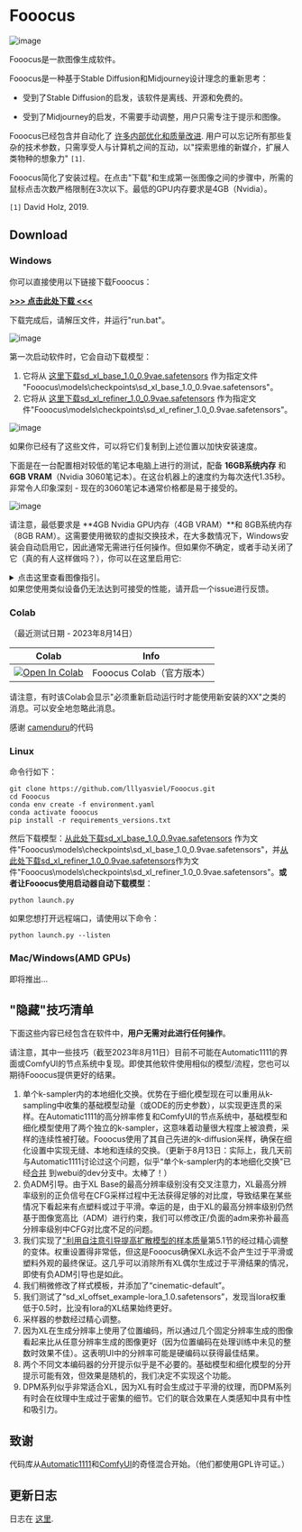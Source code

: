 # Fooocus

![image](https://github.com/lllyasviel/Fooocus/assets/19834515/701e32be-f7d2-4be8-b8cc-8115394de406)

Fooocus是一款图像生成软件。

Fooocus是一种基于Stable Diffusion和Midjourney设计理念的重新思考：

* 受到了Stable Diffusion的启发，该软件是离线、开源和免费的。

* 受到了Midjourney的启发，不需要手动调整，用户只需专注于提示和图像。

Fooocus已经包含并自动化了 [许多内部优化和质量改进](#tech_list). 用户可以忘记所有那些复杂的技术参数，只需享受人与计算机之间的互动，以"探索思维的新媒介，扩展人类物种的想象力" `[1]`.

Fooocus简化了安装过程。在点击"下载"和生成第一张图像之间的步骤中，所需的鼠标点击次数严格限制在3次以下。最低的GPU内存要求是4GB（Nvidia）。

`[1]` David Holz, 2019.


## Download

### Windows

你可以直接使用以下链接下载Fooocus：

**[>>> 点击此处下载 <<<](https://github.com/lllyasviel/Fooocus/releases/download/release/Fooocus_win64_1-1-10.7z)**

下载完成后，请解压文件，并运行"run.bat"。

![image](https://github.com/lllyasviel/Fooocus/assets/19834515/c49269c4-c274-4893-b368-047c401cc58c)

第一次启动软件时，它会自动下载模型：

1. 它将从 [这里下载sd_xl_base_1.0_0.9vae.safetensors](https://huggingface.co/stabilityai/stable-diffusion-xl-base-1.0/resolve/main/sd_xl_base_1.0_0.9vae.safetensors) 作为指定文件 "Fooocus\models\checkpoints\sd_xl_base_1.0_0.9vae.safetensors"。
2. 它将从 [这里下载sd_xl_refiner_1.0_0.9vae.safetensors](https://huggingface.co/stabilityai/stable-diffusion-xl-refiner-1.0/resolve/main/sd_xl_refiner_1.0_0.9vae.safetensors) 作为指定文件"Fooocus\models\checkpoints\sd_xl_refiner_1.0_0.9vae.safetensors"。

![image](https://github.com/lllyasviel/Fooocus/assets/19834515/d386f817-4bd7-490c-ad89-c1e228c23447)

如果你已经有了这些文件，可以将它们复制到上述位置以加快安装速度。

下面是在一台配置相对较低的笔记本电脑上进行的测试，配备 **16GB系统内存** 和 **6GB VRAM**（Nvidia 3060笔记本）。在这台机器上的速度约为每次迭代1.35秒。非常令人印象深刻 - 现在的3060笔记本通常价格都是易于接受的。

![image](https://github.com/lllyasviel/Fooocus/assets/19834515/938737a5-b105-4f19-b051-81356cb7c495)

请注意，最低要求是 **4GB Nvidia GPU内存（4GB VRAM）**和 8GB系统内存（8GB RAM）。这需要使用微软的虚拟交换技术，在大多数情况下，Windows安装会自动启用它，因此通常无需进行任何操作。但如果你不确定，或者手动关闭了它（真的有人这样做吗？），你可以在这里启用它:

<details>
<summary>点击这里查看图像指引。 </summary>

![image](https://github.com/lllyasviel/Fooocus/assets/19834515/2a06b130-fe9b-4504-94f1-2763be4476e9)

</details>
如果您使用类似设备仍无法达到可接受的性能，请开启一个issue进行反馈。

### Colab

（最近测试日期 - 2023年8月14日）

| Colab | Info
| --- | --- |
[![Open In Colab](https://colab.research.google.com/assets/colab-badge.svg)](https://colab.research.google.com/github/lllyasviel/Fooocus/blob/main/colab.ipynb) | Fooocus Colab（官方版本）

请注意，有时该Colab会显示"必须重新启动运行时才能使用新安装的XX"之类的消息。可以安全地忽略此消息。

感谢 [camenduru](https://github.com/camenduru)的代码

### Linux

命令行如下：

    git clone https://github.com/lllyasviel/Fooocus.git
    cd Fooocus
    conda env create -f environment.yaml
    conda activate fooocus
    pip install -r requirements_versions.txt

然后下载模型：[从此处下载sd_xl_base_1.0_0.9vae.safetensors](https://huggingface.co/stabilityai/stable-diffusion-xl-base-1.0/resolve/main/sd_xl_base_1.0_0.9vae.safetensors)  作为文件"Fooocus\models\checkpoints\sd_xl_base_1.0_0.9vae.safetensors"，并[从此处下载sd_xl_refiner_1.0_0.9vae.safetensors](https://huggingface.co/stabilityai/stable-diffusion-xl-refiner-1.0/resolve/main/sd_xl_refiner_1.0_0.9vae.safetensors)作为文件"Fooocus\models\checkpoints\sd_xl_refiner_1.0_0.9vae.safetensors"。**或者让Fooocus使用启动器自动下载模型**：

    python launch.py

如果您想打开远程端口，请使用以下命令：


    python launch.py --listen

### Mac/Windows(AMD GPUs)

即将推出...

## "隐藏"技巧清单
<a name="tech_list"></a>

下面这些内容已经包含在软件中，**用户无需对此进行任何操作**。

请注意，其中一些技巧（截至2023年8月11日）目前不可能在Automatic1111的界面或ComfyUI的节点系统中复现。即使其他软件使用相似的模型/流程，您也可以期待Fooocus提供更好的结果。


1. 单个k-sampler内的本地细化交换。优势在于细化模型现在可以重用从k-sampling中收集的基础模型动量（或ODE的历史参数），以实现更连贯的采样。在Automatic1111的高分辨率修复和ComfyUI的节点系统中，基础模型和细化模型使用了两个独立的k-sampler，这意味着动量很大程度上被浪费，采样的连续性被打破。Fooocus使用了其自己先进的k-diffusion采样，确保在细化设置中实现无缝、本地和连续的交换。（更新于8月13日：实际上，我几天前与Automatic1111讨论过这个问题，似乎“单个k-sampler内的本地细化交换”已经[合并]( https://github.com/AUTOMATIC1111/stable-diffusion-webui/pull/12371) 到webui的dev分支中。太棒了！）
2. 负ADM引导。由于XL Base的最高分辨率级别没有交叉注意力，XL最高分辨率级别的正负信号在CFG采样过程中无法获得足够的对比度，导致结果在某些情况下看起来有点塑料或过于平滑。幸运的是，由于XL的最高分辨率级别仍然基于图像宽高比（ADM）进行约束，我们可以修改正/负面的adm来弥补最高分辨率级别中CFG对比度不足的问题。
3. 我们实现了["利用自注意引导提高扩散模型的样本质量](https://arxiv.org/pdf/2210.00939.pdf)第5.1节的经过精心调整的变体。权重设置得非常低，但这是Fooocus确保XL永远不会产生过于平滑或塑料外观的最终保证。这几乎可以消除所有XL偶尔生成过于平滑结果的情况，即使有负ADM引导也是如此。
4. 我们稍微修改了样式模板，并添加了“cinematic-default”。
5. 我们测试了“sd_xl_offset_example-lora_1.0.safetensors”，发现当lora权重低于0.5时，比没有lora的XL结果始终更好。
6. 采样器的参数经过精心调整。
7. 因为XL在生成分辨率上使用了位置编码，所以通过几个固定分辨率生成的图像看起来比从任意分辨率生成的图像更好（因为位置编码在处理训练中未见的整数时效果不佳）。这表明UI中的分辨率可能是硬编码以获得最佳结果。
8. 两个不同文本编码器的分开提示似乎是不必要的。基础模型和细化模型的分开提示可能有效，但效果是随机的，我们决定不实现这个功能。
9. DPM系列似乎非常适合XL，因为XL有时会生成过于平滑的纹理，而DPM系列有时会在纹理中生成过于密集的细节。它们的联合效果在人类感知中具有中性和吸引力。


## 致谢

代码库从[Automatic1111](https://github.com/AUTOMATIC1111/stable-diffusion-webui)和[ComfyUI](https://github.com/comfyanonymous/ComfyUI)的奇怪混合开始。（他们都使用GPL许可证。）

## 更新日志

日志在 [这里](update_log.md).
